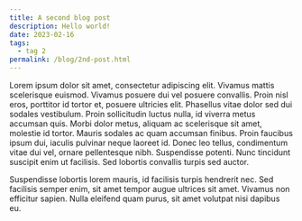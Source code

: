 ```yaml
---
title: A second blog post
description: Hello world!
date: 2023-02-16
tags:
  - tag 2
permalink: /blog/2nd-post.html
---
```


Lorem ipsum dolor sit amet, consectetur adipiscing elit. Vivamus mattis scelerisque euismod. Vivamus posuere dui vel posuere convallis. Proin nisl eros, porttitor id tortor et, posuere ultricies elit. Phasellus vitae dolor sed dui sodales vestibulum. Proin sollicitudin luctus nulla, id viverra metus accumsan quis. Morbi dolor metus, aliquam ac scelerisque sit amet, molestie id tortor. Mauris sodales ac quam accumsan finibus. Proin faucibus ipsum dui, iaculis pulvinar neque laoreet id. Donec leo tellus, condimentum vitae dui vel, ornare pellentesque nibh. Suspendisse potenti. Nunc tincidunt suscipit enim ut facilisis. Sed lobortis convallis turpis sed auctor.

Suspendisse lobortis lorem mauris, id facilisis turpis hendrerit nec. Sed facilisis semper enim, sit amet tempor augue ultrices sit amet. Vivamus non efficitur sapien. Nulla eleifend quam purus, sit amet volutpat nisi dapibus eu.
